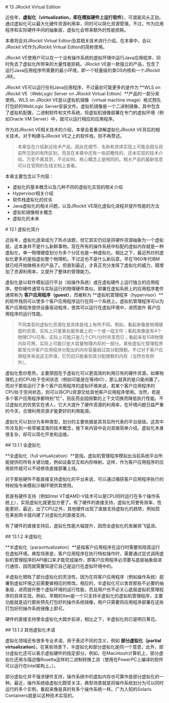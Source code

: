 <a anme="13" />
# 13 JRockit Virtual Edition

近些年，**虚拟化（virtualization，即在模拟硬件上运行软件）**，可谓是风头正劲。通过虚拟化可以最大化硬件资源利用率，同时可以简化资源管理。不过，作为应用程序和实际硬件中间的抽象层，虚拟化会带来额外的性能损耗。

本章将会对JRockit Virtual Edtion及其相关技术进行介绍。在本章中，会以JRockit VE作为JRockit Vritual Edtion的简称使用。

JRockit VE使用户可以在一个没有操作系统的虚拟环境中运行Java应用程序，同时免去了虚拟化所带来的大量性能损耗。JRockit VE是一款独立的产品，包含了运行Java应用程序所需要的最小环境，即一个轻量级的类OS内核和一个JRockit JRE。

JRockit VE可以运行任何Java应用程序，不过最初可能更多的是作为 **WLS on JRockit VE（WebLogic Server on JRockit Virtual Edtion）**产品的一部分来使用。WLS on JRockit VE是以虚拟机镜像（virtual machine image）格式预先打包好的WebLogic Server安装文件。虚拟机镜像是一个二进制镜像，其中包含了虚拟机配置，二进制软件和文件系统，将虚拟机镜像部署在专门的虚拟环境（例如Oracle VM Server）中，就可以运行相应的应用程序。

作为对JRockit VE相关技术的介绍，本章会着重讲解虚拟化JRockit VE背后的相关技术。对于构建与JRockit VE之上的软件栈，则不再赘述。

>本章旨在介绍新近技术产品，因此在细节、名称和具体实现上可能会因与目前所见到的有所区别，而且在本章中还有一些前瞻性的、还未实现的技术介绍。万变不离其宗，不论如何，核心概念上是相同的。相关产品的最新信息可以在官网的在线文档上查看。

本章主要包含以下内容：

* 虚拟化的基本概念以及几种不同的虚拟化实现的相关介绍
* Hypervisor相关介绍
* 软件栈虚拟化的优劣
* Java虚拟化的相关问题，以及JRockit VE简化虚拟化进程并提升性能的方法
* 虚拟机镜像相关概念
* 虚拟化的未来

<a name="13.1" />
# 13.1 虚拟化简介

近些年，虚拟化逐渐成为了热点话题，但它其实仍旧是将硬件资源抽象为一个虚拟层，这本身并不是什么新鲜事物。现在所有的操作系统中标配的虚拟内存就是一种虚拟化，单一物理硬盘划分为多个分区也是一种虚拟化。相比之下，最近热炒的虚拟化更多的是指虚拟整个物理机，不过这也不是什么新玩意，早在1960年代IBM就已经开始做相关的产品了。但直到最近，才真正充分发挥了虚拟化的威力，既增加了资源利用率，又提升了整体的管理能力。

虚拟化是以软件模拟运行平台（如操作系统）或在虚拟硬件上运行独立的应用程序。想你硬件通常与实际运行的物理硬件类似，部署在虚拟系统上的应用程序套件通常称为 **客户应用程序（guest）**，而被称为 **虚拟机管理程序（hypervisor）**的软件栈则可以使多个客户应用程序运行在同一个系统上。虚拟机管理程序可以为客户应用程序提供设备驱动程序，使其可以运行在虚拟环境中，进而提升 客户应用程序的运行性能。

>不同类型的虚拟化资源在其具体是线上有所不同。例如，看起来像是物理硬盘的资源，实际上只是某处服务器上的一个或一组文件；看起来像是有4个物理CPU可用，实际上可能只是几个CPU分时共享而已；看起来有1GB物理内存可用，实际上可能只是大容量物理内存的一部分。某些虚拟化管理程序甚至允许客户应用程序分配出的内存容量超过其分配限额。不过对于客户应用程序来说这无所谓，它仍旧只能看到其分配限额的内存（当然也有例外）。

虚拟化愈炒愈热，主要原因在于虚拟化可以更高效的利用已有的硬件资源。如果物理机上的CPU处于空闲状态（例如可能是在等待IO），那么就真的是只能闲置了。而对于那些运行了多个客户应用程序的虚拟环境来说，若某个客户应用程序的CPU处于空闲状态，则可以将CPU资源交给其他客户应用程序使用。当然，若是多个客户应用程序都特别"忙"，则反而会因频繁的上下文切换而降低执行性能。不过虚拟化的优势实在诱人，它大大提升了硬件资源的利用率，在环境问题日益严重的今天，合理利用资源才能更好的利用能源。

虚拟化可以划分为多种类型，划分的主要依据是其背后所代表的平台层级。这其中所涉及到一些常被混淆的技术概念，接下来内容中会对其做简单介绍。虚拟化本身很复杂，却可以简化开发和运维。

<a name="13.1.1" />
## 13.1.1 全虚拟化

**全虚拟化（full virtualization）**是指，虚拟机管理程序模拟出当前系统平台所能提供的所有关键功能，例如设备交互和内存映射。这样，作为客户应用程序的应用软件就可以不经修改直接部署上线。

对于那些硬件不能直接支持虚拟化的平台来说，可以通过捕获客户应用程序执行的特权指令来模拟沙箱环境供其使用。

若是有硬件支持（例如Intel VT或AMD-V技术可以是CPU同时运行在多个操作系统上），实现虚拟化就更加方便了。有了硬件的直接支持，虚拟化将更有效率，性能更好。最近，出了CPU之外，其他硬件出现了直接支持虚拟化的趋势，例如现在某些网卡就内建了对虚拟化的直接支持。

有了硬件的直接支持后，虚拟化性能大幅提升，因而全虚拟化的发展突飞猛进。

<a name="13.1.2" />
## 13.1.2 半虚拟化

**半虚拟化（paravirtualization）**是指客户应用程序在运行时需要知晓其运行在虚拟环境。典型场景是，客户应用程序在执行特权操作时，需要通过显式调用虚拟机管理程序的API接口来才能完成操作，即客户应用程序必须要与底层抽象层进行通信，因而就需要知道它自己是运行在虚拟环境中的。

半虚拟化牺牲了部分虚拟化的灵活性，因为在将客户应用程序（例如操作系统）部署到虚拟环境之前需要做相应的修改。相应的，半虚拟化可以舍弃那些不必要的抽象层，进而提升整个虚拟环境的运行性能，而且用户也不必关心底层虚拟机管理程序的具体实现。例如，早期的Xen是一个只支持半虚拟化的虚拟机管理程序，主要功能就是运行那些预先打包好的操作系统镜像，用户只需要将应用程序部署在这些打包好的操作系统镜像上即可。

硬件的直接支持使全虚拟化大踏步前进，相比之下，半虚拟化则已是明日黄花。

<a name="13.1.3" />
## 13.1.3 其他虚拟化术语

虚拟化领域还有很多专业术语，用于表述不同的含义，例如 **部分虚拟化（partial virtualization）**。在某些场景下，半虚拟化和部分虚拟化是同一个意思，此外，部分虚拟化还可以表示虚拟硬件的指定部分。例如，在Macintosh计算机上，部分虚拟化还用与描述像Rosetta这样的二进制转换工具（使用在PowerPC上编译的软件可以运行在Intel架构上。）。

部分虚拟化并不强求硬件支持，操作系统中的虚拟内存也可算作是部分虚拟化的一种。最近，操作系统级虚拟化颇受关注，典型场景就是将操作系统划分为可以同时运行的多个实例，看起来像是真的有多个操作系统一样。广为人知的Solaris Containers就是以这种技术实现的。